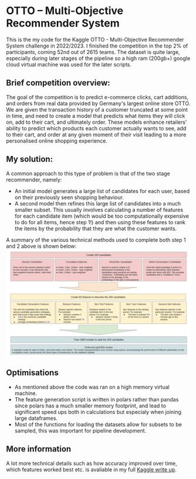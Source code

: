 # OTTO – Multi-Objective Recommender System
This is the my code for the Kaggle OTTO - Multi-Objective Recommender System challenge in 2022/2023. I finished the competition in the top 2% of participants, coming 52nd out of 2615 teams. The dataset is quite large, especially during later stages of the pipeline so a high ram (200gb+) google cloud virtual machine was used for the later scripts. 

## Brief competition overview: 
The goal of the competition is to predict e-commerce clicks, cart additions, and orders from real data provided by Germany's largest online store OTTO. We are given the transaction history of a customer truncated at some point in time, and need to create a model that predicts what items they will click on, add to their cart, and ultimately order. These models enhance retailers' ability to predict which products each customer actually wants to see, add to their cart, and order at any given moment of their visit leading to a more personalised online shopping experience. 

## My solution:
A common approach to this type of problem is that of the two stage recommender, namely:
- An initial model generates a large list of candidates for each user, based on their previously seen shopping behaviour. 
- A second model then refines this large list of candidates into a much smaller subset. This usually involves calculating a number of features for each candidate item (which would be too computationally expensive to do for all items, hence step 1!) and then using these features to rank the items by the probability that they are what the customer wants. 

A summary of the various technical methods used to complete both step 1 and 2 above is shown below: 
![plot](/docs/pipeline_outline.PNG)

## Optimisations 
- As mentioned above the code was ran on a high memory virtual machine. 
- The feature generation script is written in polars rather than pandas since polars has a much smaller memory footprint, and lead to significant speed ups both in calculations but especialy when joining large dataframes. 
- Most of the functions for loading the datasets allow for subsets to be sampled, this was important for pipeline development. 

## More information
A lot more technical details such as how accuracy improved over time, which features worked best etc. is avaliable in my full [Kaggle write up](https://pages.github.com/).
